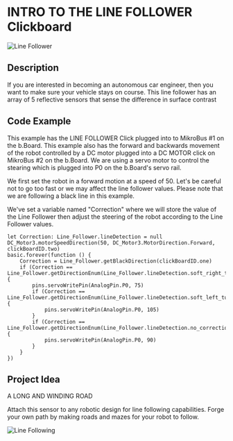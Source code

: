 # INTRO TO THE LINE FOLLOWER Clickboard

![Line Follower](https://github.com/Brilliant-Labs/bboard-tuts/blob/master/line-follower/linefollowing.jpeg?raw=true "Line Follower")

## Description

If you are interested in becoming
an autonomous car engineer,
then you want to make sure your
vehicle stays on course. This line
follower has an array of 5
reflective sensors that sense the
difference in surface contrast

## Code Example

This example has the LINE FOLLOWER Click plugged into to MikroBus #1 on the b.Board. This example also has the forward and backwards movement of the robot controlled by a DC motor plugged into a DC MOTOR click on MikroBus #2 on the b.Board.  We are using a servo motor to control the stearing which is plugged into P0 on the b.Board's servo rail. 

We first set the robot in a forward motion at a speed of 50.  Let's be careful not to go too fast or we may affect the line follower values.  Please note that we are following a black line in this example.

We've set a variable named "Correction" where we will store the value of the Line Follower then adjust the steering of the robot according to the Line Follower values. 

```blocks
let Correction: Line_Follower.lineDetection = null
DC_Motor3.motorSpeedDirection(50, DC_Motor3.MotorDirection.Forward, clickBoardID.two)
basic.forever(function () {
    Correction = Line_Follower.getBlackDirection(clickBoardID.one)
    if (Correction == Line_Follower.getDirectionEnum(Line_Follower.lineDetection.soft_right_turn)) {
        pins.servoWritePin(AnalogPin.P0, 75)
        if (Correction == Line_Follower.getDirectionEnum(Line_Follower.lineDetection.soft_left_turn)) {
            pins.servoWritePin(AnalogPin.P0, 105)
        }
        if (Correction == Line_Follower.getDirectionEnum(Line_Follower.lineDetection.no_correction)) {
            pins.servoWritePin(AnalogPin.P0, 90)
        }
    }
})

```

## Project Idea

A LONG AND WINDING ROAD

Attach this sensor to
any robotic design for
line following
capabilities. Forge your
own path by making
roads and mazes for
your robot to follow.


![Line Following](https://github.com/Brilliant-Labs/bboard-tuts/blob/master/line-follower/robot_moving.gif?raw=true "Let's Keep things centered")
